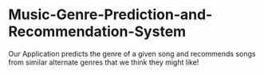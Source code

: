 # Music-Genre-Prediction-and-Recommendation-System
Our Application predicts the genre of a given song and recommends songs from similar alternate genres that we think they might like!
